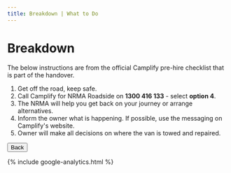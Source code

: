 ```yaml
---
title: Breakdown | What to Do 
---
```


<link href="../styles/custom.css" rel="stylesheet" />

# Breakdown
The below instructions are from the official Camplify pre-hire checklist that is part of the handover.

1. Get off the road, keep safe.
2. Call Camplify for NRMA Roadside on **1300
416 133** - select **option 4**.
3. The NRMA will help you get back on your
journey or arrange alternatives.
4. Inform the owner what is happening. If
possible, use the messaging on Camplify's
website.
5. Owner will make all decisions on where
the van is towed and repaired.

<a href="/#what-to-do"><button class="nav-button"><i class="arrow arrow-left"></i> Back</button></a>

{% include google-analytics.html %}